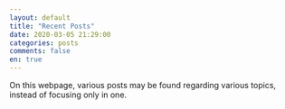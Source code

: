 ```yaml
---
layout: default
title: "Recent Posts"
date: 2020-03-05 21:29:00
categories: posts
comments: false
en: true
---
```

On this webpage, various posts may be found regarding various topics, instead of focusing only in one.
